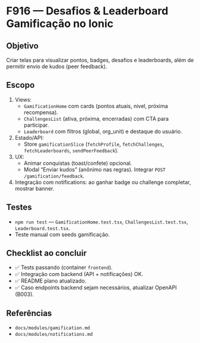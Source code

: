 # F916 — Desafios & Leaderboard Gamificação no Ionic

## Objetivo
Criar telas para visualizar pontos, badges, desafios e leaderboards, além de permitir envio de kudos (peer feedback).

## Escopo
1. Views:
   - `GamificationHome` com cards (pontos atuais, nível, próxima recompensa).
   - `ChallengesList` (ativa, próxima, encerradas) com CTA para participar.
   - `Leaderboard` com filtros (global, org_unit) e destaque do usuário.
2. Estado/API:
   - Store `gamificationSlice` (`fetchProfile`, `fetchChallenges`, `fetchLeaderboards`, `sendPeerFeedback`).
3. UX:
   - Animar conquistas (toast/confete) opcional.
   - Modal “Enviar kudos” (anônimo nas regras). Integrar `POST /gamification/feedback`.
4. Integração com notifications: ao ganhar badge ou challenge completar, mostrar banner.

## Testes
- `npm run test` — `GamificationHome.test.tsx`, `ChallengesList.test.tsx`, `Leaderboard.test.tsx`.
- Teste manual com seeds gamificação.

## Checklist ao concluir
- ✅ Tests passando (container `frontend`).
- ✅ Integração com backend (API + notificações) OK.
- ✅ README plano atualizado.
- ✅ Caso endpoints backend sejam necessários, atualizar OpenAPI (B003).

## Referências
- `docs/modules/gamification.md`
- `docs/modules/notifications.md`
